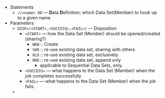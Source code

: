 - Statements
	- `//<name> DD`  — **D**ata **D**efinition; which Data Set(Member) to hook up to a given name
- Parameters
	- `DISP=(<START>,<SUCCESS>,<FAIL>)` — Disposition
		- `<START>` — how the Data Set (Member) should be opened/created (sharing?)
			- `NEW` :: Create
			- `SHR` :: re-use existing data set, sharing with others
			- `OLD` :: re-use existing data set, exclusively
			- `MOD` :: re-use existing data set, append only
				- applicable to Sequential Data Sets, only.
		- `<SUCCESS>` — what happens to the Data Set (Member) when the job completes successfully
		- `<FAIL>` — what happens to the Data Set (Member) when the job fails.
	-